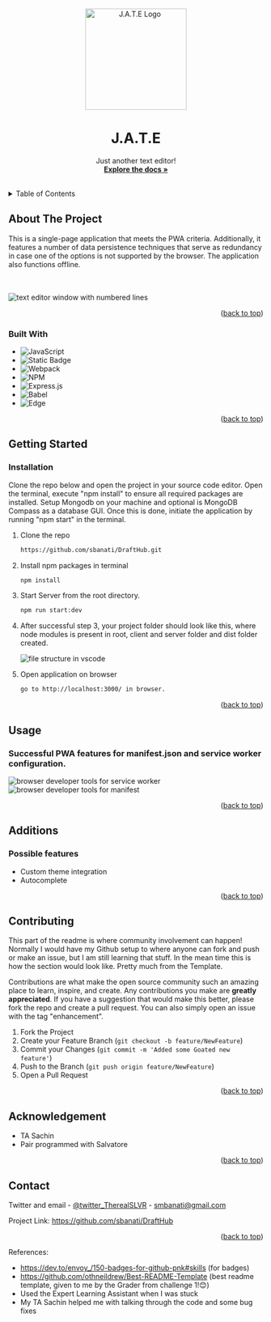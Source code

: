 
<a name="readme-top"></a>





<!-- PROJECT LOGO -->
<br />
<div align="center">

<img src="client/src/images/logo.png" alt="J.A.T.E Logo" width="200" height="200">


<h1 align="center">J.A.T.E</h1>

  <p align="center">
    Just another text editor! 
    <br />
    <a href="https://github.com/sbanati/DraftHub"><strong>Explore the docs »</strong></a>
    <br />
    <br />

    

  </p>
</div>



<!-- TABLE OF CONTENTS -->
<details>
  <summary>Table of Contents</summary>
  <ol>
    <li>
      <a href="#about-the-project">About The Project</a>
      <ul>
        <li><a href="#built-with">Built With</a></li>
      </ul>
    </li>
    <li>
      <a href="#getting-started">Getting Started</a>
      <ul>
        <li><a href="#installation">Installation</a></li>
      </ul>
    </li>
    <li><a href="#usage">Usage</a></li>
    <li><a href="#additions">Additions</a></li>
    <li><a href="#contributing">Contributing</a></li>
    <li><a href="#acknowledgement">Acknowledgement</a></li>
    <li><a href="#contact">Contact</a></li>
  </ol>
</details>



<!-- ABOUT THE PROJECT -->
## About The Project

This is a single-page application that meets the PWA criteria. Additionally, it features a number of data persistence techniques that serve as redundancy in case one of the options is not supported by the browser. The application also functions offline.    
<br><br>
 
<img src="client/src/images/screenshot2.png" alt="text editor window with numbered lines">

 


<p align="right">(<a href="#readme-top">back to top</a>)</p>



### Built With

* ![JavaScript](https://img.shields.io/badge/javascript-%23323330.svg?style=for-the-badge&logo=javascript&logoColor=%23F7DF1E)
* ![Static Badge](https://img.shields.io/badge/Node.js-43853D?style=for-the-badge&logo=node.js&logoColor=white)
* ![Webpack](https://img.shields.io/badge/webpack-%238DD6F9.svg?style=for-the-badge&logo=webpack&logoColor=black)
* ![NPM](https://img.shields.io/badge/npm-CB3837.svg?style=for-the-badge&logo=npm&logoColor=white)
* ![Express.js](https://img.shields.io/badge/express.js-%23404d59.svg?style=for-the-badge&logo=express&logoColor=%2361DAFB)
* ![Babel](https://img.shields.io/badge/Babel-F9DC3e?style=for-the-badge&logo=babel&logoColor=black)
* ![Edge](https://img.shields.io/badge/Edge-0078D7?style=for-the-badge&logo=Microsoft-edge&logoColor=white)
  

  




  




<p align="right">(<a href="#readme-top">back to top</a>)</p>



<!-- GETTING STARTED -->
## Getting Started






### Installation
Clone the repo below and open the project in your source code editor. Open the terminal, execute "npm install" to ensure all required packages are installed. Setup Mongodb on your machine and optional is MongoDB Compass as a database GUI. Once this is done, initiate the application by running "npm start" in the terminal. <br>

1. Clone the repo
   ```sh
   https://github.com/sbanati/DraftHub.git
   ```
2. Install npm packages in terminal 
   ```sh
   npm install
   ```
3. Start Server from the root directory.   
   ```sh
   npm run start:dev
   ```
4. After successful step 3, your project folder should look like this, where node modules is present in root, client and server folder and dist folder created.
   
   <img src="client/src/images/screenshot1.png" alt="file structure in vscode">
   
5. Open application on browser
   ```sh
   go to http://localhost:3000/ in browser.
   ```

<p align="right">(<a href="#readme-top">back to top</a>)</p>



<!-- USAGE EXAMPLES -->
## Usage





### Successful PWA features for manifest.json and service worker configuration. 

<img src="client/src/images/screenshot3.png" alt="browser developer tools for service worker">
<img src="client/src/images/screenshot4.png" alt="browser developer tools for manifest">







<p align="right">(<a href="#readme-top">back to top</a>)</p>



<!-- ROADMAP -->
## Additions

<h3>Possible features</h3>

* Custom theme integration
* Autocomplete 
 

<p align="right">(<a href="#readme-top">back to top</a>)</p>



<!-- CONTRIBUTING -->
## Contributing

This part of the readme is where community involvement can happen! Normally I would have my Github setup to where anyone can fork and push or make an issue, but 
I am still learning that stuff. In the mean time this is how the section would look like. Pretty much from the Template. <br>

Contributions are what make the open source community such an amazing place to learn, inspire, and create. Any contributions you make are **greatly appreciated**.
If you have a suggestion that would make this better, please fork the repo and create a pull request. You can also simply open an issue with the tag "enhancement".


1. Fork the Project
2. Create your Feature Branch (`git checkout -b feature/NewFeature`)
3. Commit your Changes (`git commit -m 'Added some Goated new feature'`)
4. Push to the Branch (`git push origin feature/NewFeature`)
5. Open a Pull Request

<p align="right">(<a href="#readme-top">back to top</a>)</p>


<!-- ACKNOWLEDGEMENT -->
## Acknowledgement
* TA Sachin
* Pair programmed with Salvatore 
  





<p align="right">(<a href="#readme-top">back to top</a>)</p>


<!-- CONTACT -->
## Contact

Twitter and email - [@twitter_TherealSLVR](https://twitter.com/TherealSLVR) - smbanati@gmail.com

Project Link: https://github.com/sbanati/DraftHub

<p align="right">(<a href="#readme-top">back to top</a>)</p>




<!-- MARKDOWN LINKS & IMAGES -->
<!-- https://www.markdownguide.org/basic-syntax/#reference-style-links -->
References:
* https://dev.to/envoy_/150-badges-for-github-pnk#skills (for badges)
* https://github.com/othneildrew/Best-README-Template (best readme template, given to me by the Grader from challenge 1!😊)
* Used the Expert Learning Assistant when I was stuck
* My TA Sachin helped me with talking through the code and some bug fixes

